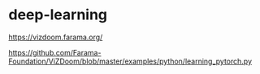 # deep-learning

https://vizdoom.farama.org/


https://github.com/Farama-Foundation/ViZDoom/blob/master/examples/python/learning_pytorch.py
